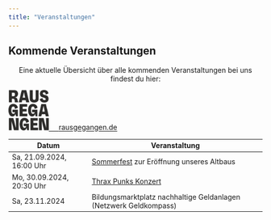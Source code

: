 ```yaml
---
title: "Veranstaltungen"
---
```


## Kommende Veranstaltungen

<p style="text-align:center">
Eine aktuelle Übersicht über alle kommenden Veranstaltungen bei uns findest du hier:
</p>

<p style="text-align:center">
</p>

<div class="buttons is-centered">
    <a href="https://rausgegangen.de/locations/aula-des-collegium-academicum/"><img src="logo_rausgegangen_freigeist.svg" width="80"/>
    &nbsp;&nbsp;&nbsp;
    <a href="https://rausgegangen.de/organizations/collegium-academicum/" class="button is-medium is-primary">
        <span class="icon">
            <i class="icon-link"></i>
        </span>
        <span>rausgegangen.de</span>
    </a>
</div>

Datum | Veranstaltung 
-------- | -------- 
Sa, 21.09.2024, 16:00 Uhr | <a href="https://rausgegangen.de/events/sommerfest-zur-eroffnung-des-altbaus-im-collegium-academicum-0/">Sommerfest</a> zur Eröffnung unseres Altbaus
Mo, 30.09.2024, 20:30 Uhr | <a href="https://rausgegangen.de/events/thrax-punks-live-1/">Thrax Punks Konzert</a>
Sa, 23.11.2024  |  Bildungsmarktplatz nachhaltige Geldanlagen (Netzwerk Geldkompass)
